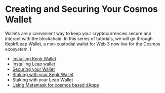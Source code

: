# Creating and Securing Your Cosmos Wallet

Wallets are a convenient way to keep your cryptocurrencies secure and interact with the blockchain. In this series of tutorials, we will go through Keplr/Leap Wallet, a non-custodial wallet for Web 3 now live for the Cosmos ecosystem. I

* [Installing Keplr Wallet ](keplr.md)
* [Installing Leap wallet ](leap.md)
* [Securing your Wallet ](securing-your-wallet.md)
* [Staking with your Keplr Wallet](staking-your-asset-via-keplr-wallet.md)
* Staking with your Leap Wallet&#x20;
* [Using Metamask for cosmos based dApps](metamask-snap.md)

&#x20;

